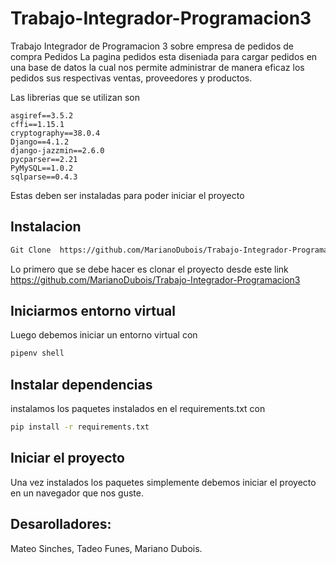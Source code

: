 # Trabajo-Integrador-Programacion3
Trabajo Integrador de Programacion 3 sobre empresa de pedidos de compra
Pedidos
La pagina pedidos esta diseniada para cargar pedidos en una base de datos la cual nos permite administrar de manera eficaz los pedidos sus respectivas ventas, proveedores y productos.

Las librerias que se utilizan son
```
asgiref==3.5.2
cffi==1.15.1
cryptography==38.0.4
Django==4.1.2
django-jazzmin==2.6.0
pycparser==2.21
PyMySQL==1.0.2
sqlparse==0.4.3
```
Estas deben ser instaladas para poder iniciar el proyecto
## Instalacion
```bash
Git Clone  https://github.com/MarianoDubois/Trabajo-Integrador-Programacion3
```
Lo primero que se debe hacer es clonar el proyecto desde este link https://github.com/MarianoDubois/Trabajo-Integrador-Programacion3
## Iniciarmos entorno virtual
Luego debemos iniciar un entorno virtual con 
```bash
pipenv shell
```
## Instalar dependencias
instalamos los paquetes instalados en el requirements.txt con 
```bash
pip install -r requirements.txt
```
## Iniciar el proyecto
Una vez instalados los paquetes simplemente debemos iniciar el proyecto en un navegador que nos guste.
## Desarolladores:
Mateo Sinches, Tadeo Funes, Mariano Dubois.